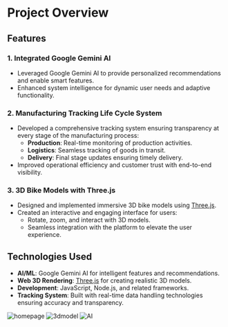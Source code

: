 # Project Overview

## Features

### 1. **Integrated Google Gemini AI**
   - Leveraged Google Gemini AI to provide personalized recommendations and enable smart features.
   - Enhanced system intelligence for dynamic user needs and adaptive functionality.

### 2. **Manufacturing Tracking Life Cycle System**
   - Developed a comprehensive tracking system ensuring transparency at every stage of the manufacturing process:
     - **Production**: Real-time monitoring of production activities.
     - **Logistics**: Seamless tracking of goods in transit.
     - **Delivery**: Final stage updates ensuring timely delivery.
   - Improved operational efficiency and customer trust with end-to-end visibility.

### 3. **3D Bike Models with Three.js**
   - Designed and implemented immersive 3D bike models using [Three.js](https://threejs.org/).
   - Created an interactive and engaging interface for users:
     - Rotate, zoom, and interact with 3D models.
     - Seamless integration with the platform to elevate the user experience.

## Technologies Used

- **AI/ML**: Google Gemini AI for intelligent features and recommendations.
- **Web 3D Rendering**: [Three.js](https://threejs.org/) for creating realistic 3D models.
- **Development**: JavaScript, Node.js, and related frameworks.
- **Tracking System**: Built with real-time data handling technologies ensuring accuracy and transparency.
  
![homepage](https://github.com/user-attachments/assets/41440709-f6ed-43c9-b8b9-11e67a818e4f)
![3dmodel](https://github.com/user-attachments/assets/c87ddc5e-3158-4119-b377-32de498dace2)
![AI](https://github.com/user-attachments/assets/8a54e3b1-b540-437d-95f0-827b2426d1e0)
